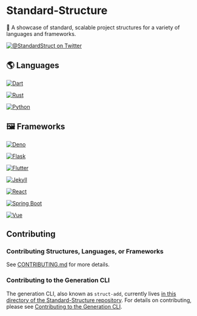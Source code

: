 # Standard-Structure

📂 A showcase of standard, scalable project structures for a variety of languages and frameworks.

[![@StandardStruct on Twitter](https://img.shields.io/twitter/follow/StandardStruct?style=social)](https://twitter.com/StandardStruct/)

## 🌎 Languages

[![Dart](http://img.shields.io/static/v1?label=&message=Dart&color=0175c2&logo=dart&logoColor=white&style=for-the-badge)](languages/dart)

[![Rust](http://img.shields.io/static/v1?label=&message=Rust&color=black&logo=rust&logoColor=white&style=for-the-badge)](languages/rust)

[![Python](http://img.shields.io/static/v1?label=&message=Python&color=3776AB&logo=python&logoColor=white&style=for-the-badge)](languages/python)

## 🖼️ Frameworks

[![Deno](https://img.shields.io/static/v1?label=&message=Deno&color=black&logo=deno&logoColor=white&style=for-the-badge)](frameworks/deno)

[![Flask](https://img.shields.io/static/v1?label=&message=Flask&color=black&logo=flask&logoColor=white&style=for-the-badge)](frameworks/flask)

[![Flutter](https://img.shields.io/static/v1?label=&message=Flutter&color=52C0F2&logo=flutter&logoColor=white&style=for-the-badge)](frameworks/flutter)

[![Jekyll](https://img.shields.io/static/v1?label=&message=Jekyll&color=CC0000&logo=Jekyll&logoColor=white&style=for-the-badge)](frameworks/jekyll)

[![React](http://img.shields.io/static/v1?label=&message=React&color=46a3bd&logo=react&logoColor=white&style=for-the-badge)](frameworks/react)

[![Spring Boot](https://img.shields.io/static/v1?label=&message=Spring%20Boot&color=6DB33F&logo=spring&logoColor=white&style=for-the-badge)](frameworks/spring-boot)

[![Vue](https://img.shields.io/static/v1?label=&message=Vue&color=4FC08D&logo=vue.js&logoColor=white&style=for-the-badge)](frameworks/vue)

## Contributing

### Contributing Structures, Languages, or Frameworks

See [CONTRIBUTING.md](./CONTRIBUTING.md) for more details.

### Contributing to the Generation CLI

The generation CLI, also known as `struct-add`, currently lives [in this directory of the Standard-Structure repository](./struct-add/README.md). For details on contributing, please see [Contributing to the Generation CLI](./docs/Contributing%20to%20Generation%20CLI.md).